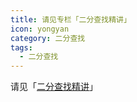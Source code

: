 ```yaml
---
title: 请见专栏「二分查找精讲」
icon: yongyan
category: 二分查找
tags:
  - 二分查找
---
```


请见「[二分查找精讲](https://suanfa8.com/binary-search/)」
